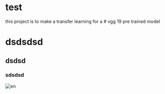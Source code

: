 # test
this project is to make a transfer learning for a # vgg 19 pre trained model
# dsdsdsd
##  dsdsd
### sdsdsd
![en](https://user-images.githubusercontent.com/34511567/96349040-e6ee7400-10a4-11eb-8e41-f22e94caadaf.jpg)
